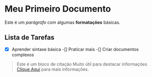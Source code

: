 # Meu Primeiro Documento

Este é um *parágrafo* com algumas **formatações** básicas.

## Lista de Tarefas
-[x] Aprender sintaxe básica
-[] Praticar mais
-[] Criar documentos complexos
>Este é um bloco de citação
>Muito útil para destacar informações
[Clique Aqui](https://www.youtube.com/) para mais informações.
